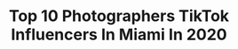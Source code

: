 ---
title: Top 10 Photographers TikTok Influencers In Miami In 2020
description: >-
  Find top photographers TikTok influencers in Miami in 2020. Most popular hashtags: #photographer #miami #quarantine #beach.
platform: TikTok
profiles:
  - username: "inlinephotography"
    fullname: >-
      inlinephotography
    location: "United States"
    followers: 2860
    engagement: 296
    commentsToLikes: 0.025756
    id: ck9ewrv9bo2zh0j787qmg6xzp
    verified: false
    hashtags: "#shakira, #superbowl2020, #fitness, #resistancebandworkout"
  - username: "marrikaa__"
    fullname: >-
      Marina
    location: "United States"
    followers: 10525
    engagement: 855
    commentsToLikes: 0.027138
    id: ck90xyo748j7h0j789a0nujur
    verified: false
    hashtags: "#anantaradhigu, #sunset, #sakura, #miamisunrise"
  - username: "yailyphotography"
    fullname: >-
      Yailyphotography
    location: "United States"
    followers: 14470
    engagement: 454
    commentsToLikes: 0.003945
    id: ckal46eiz1f5p0i78kp4uftxe
    verified: false
    hashtags: "#embarazadas, #miss, #bella, #foto"
  - username: "lsabellaaddison"
    fullname: >-
      Isabella Addison 
    location: "United States"
    followers: 31756
    engagement: 1283
    commentsToLikes: 0.031557
    id: ck8j6cx3r95pd0j78igusncq5
    verified: false
    hashtags: "#relaxing, #goingpro, #superbowlliv, #characterdesign"
  - username: "livingproof.photo"
    fullname: >-
      livingproof.photo
    location: "United States"
    followers: 8286
    engagement: 733
    commentsToLikes: 0.015685
    id: ck9a6p9mo43fb0j78uoyvfulz
    verified: false
    hashtags: "#hoopsathome, #backyardcheck, #pooldaze, #miami"
  - username: "djpaulyc1"
    fullname: >-
      paulina 🦥
    location: "United States"
    followers: 4386
    engagement: 769
    commentsToLikes: 0.091262
    id: ck8s8jdzzu14y0j78qx9zogi8
    verified: false
    hashtags: "#tridelta, #thereplay, #sports, #marty"
  - username: "ms.kimkong"
    fullname: >-
      Kim Kong
    location: "United States"
    followers: 53935
    engagement: 1537
    commentsToLikes: 0.041238
    id: ck8qe4gbyr3bj0j78a04o98kn
    verified: false
    hashtags: "#sayso, #dreamgirl, #dababy, #savage"
  - username: "danidiamondphotography"
    fullname: >-
      Dani Diamond
    location: "United States"
    followers: 293758
    engagement: 1496
    commentsToLikes: 0.010297
    id: ck8j6d7t5997x0j78qx48k3yb
    verified: false
    hashtags: "#lazy, #editing, #foryoupage, #greenwich"
  - username: "flip4realz"
    fullname: >-
      Ryan Chua
    location: "United States"
    followers: 225671
    engagement: 617
    commentsToLikes: 0.015405
    id: ck9rgy1d1czg80j78ch1zsp0l
    verified: false
    hashtags: "#milktea, #hack, #malibu, #squats"
  - username: "modelsensation"
    fullname: >-
      ModelSensation
    location: "United States"
    followers: 99946
    engagement: 735
    commentsToLikes: 0.012867
    id: ck90xzwp88t5y0j786i0dlv5e
    verified: false
    hashtags: "#xbox, #nature, #forthephoto, #fearless"
---